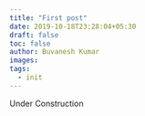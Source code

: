 ```yaml
---
title: "First post"
date: 2019-10-18T23:28:04+05:30
draft: false
toc: false
author: Buvanesh Kumar
images:
tags: 
  - init
---
```

Under Construction

